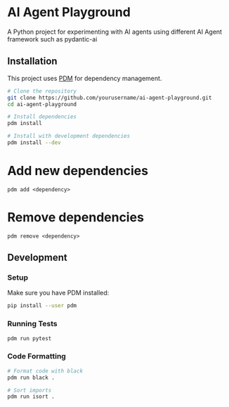 # AI Agent Playground

A Python project for experimenting with AI agents using different AI Agent framework such as pydantic-ai

## Installation

This project uses [PDM](https://pdm.fming.dev/) for dependency management.

```bash
# Clone the repository
git clone https://github.com/yourusername/ai-agent-playground.git
cd ai-agent-playground

# Install dependencies
pdm install

# Install with development dependencies
pdm install --dev
```

# Add new dependencies
`pdm add <dependency>`  

# Remove dependencies
`pdm remove <dependency>`

## Development

### Setup

Make sure you have PDM installed:
```bash
pip install --user pdm
```

### Running Tests

```bash
pdm run pytest
```

### Code Formatting

```bash
# Format code with black
pdm run black .

# Sort imports
pdm run isort .
```
